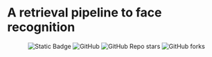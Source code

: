 # A retrieval pipeline to face recognition  

<p align="center">
    <img alt="Static Badge" src="https://img.shields.io/badge/Project_Status-Under%20Development-red">
    <img alt="GitHub" src="https://img.shields.io/github/license/vilsonrodrigues/face-recognition.svg?color=yellow">
    <img alt="GitHub Repo stars" src="https://img.shields.io/github/stars/vilsonrodrigues/face-recognition.svg?color=green">
    <img alt="GitHub forks" src="https://img.shields.io/github/forks/vilsonrodrigues/face-recognition.svg?color=rose">
</p>